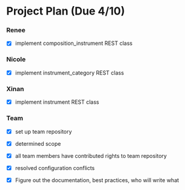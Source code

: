 # Project Plan (Due 4/10)

### Renee
- [X] implement composition_instrument REST class

### Nicole
- [X] implement instrument_category REST class

### Xinan
- [X] implement instrument REST class

### Team
- [X] set up team repository
- [X] determined scope
- [X] all team members have contributed rights to team repository
- [X] resolved configuration conflicts
- [X] Figure out the documentation, best practices, who will write what



